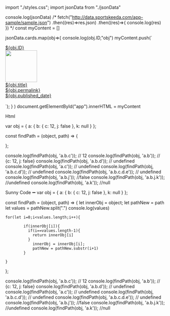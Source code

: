
import "./styles.css";
import jsonData from "./jsonData"


console.log(jsonData)
/*
fetch("http://data.sportskeeda.com/app-sample/sample.json")
.then((res)=>res.json)
.then((res)=>{
 console.log(res)
})
*/
const myContent = []


jsonData.cards.map(obj=>{
 console.log(obj.ID,"obj")
 myContent.push(`<a class="ancher" href="${obj.permalink}"><div>
 <div>${obj.ID}</div>
 <div><img width="100px" heigth="100px" src="${obj.thumbnail}"</div>
 <div>${obj.title}</div>
 <div>${obj.permalink}</div>
 <div>${obj.published_date}</div>
 </div></br></a>`);
}
)
document.getElementById("app").innerHTML = myContent




Html 

<!DOCTYPE html>
<html>


<head>
  <title>Parcel Sandbox</title>
  <meta charset="UTF-8" />
</head>


<body>
  <div id="app"></div>


  <script src="src/index.js">
  </script>
</body>


</html>


var obj = {
    a: {
        b: {
            c: 12,
            j: false
        },
        k: null
    }
};

const findPath = (object, path) => {
    
};


console.log(findPath(obj, 'a.b.c')); // 12
console.log(findPath(obj, 'a.b')); // {c: 12, j: false}
console.log(findPath(obj, 'a.b.d')); // undefined
console.log(findPath(obj, 'a.c')); // undefined
console.log(findPath(obj, 'a.b.c.d')); // undefined
console.log(findPath(obj, 'a.b.c.d.e')); // undefined
console.log(findPath(obj, 'a.b.j')); //false
console.log(findPath(obj, 'a.b.j.k')); //undefined
console.log(findPath(obj, 'a.k')); //null


Sunny Code ➖
var obj = {
    a: {
        b: {
            c: 12,
            j: false
        },
        k: null
    }
};

const findPath = (object, path) => {
    let innerObj =  object;
    let pathNew = path
    let values = pathNew.split(".")
    console.log(values)
    
    for(let i=0;i<values.length;i++){
            
            if(innerObj[i]){
              if(i==values.length-1){
                return innerObj[i]
              }
                innerObj = innerObj[i];
                pathNew = pathNew.substr(i+1)
            }

    }
};


console.log(findPath(obj, 'a.b.c')); // 12
console.log(findPath(obj, 'a.b')); // {c: 12, j: false}
console.log(findPath(obj, 'a.b.d')); // undefined
console.log(findPath(obj, 'a.c')); // undefined
console.log(findPath(obj, 'a.b.c.d')); // undefined
console.log(findPath(obj, 'a.b.c.d.e')); // undefined
console.log(findPath(obj, 'a.b.j')); //false
console.log(findPath(obj, 'a.b.j.k')); //undefined
console.log(findPath(obj, 'a.k')); //null
